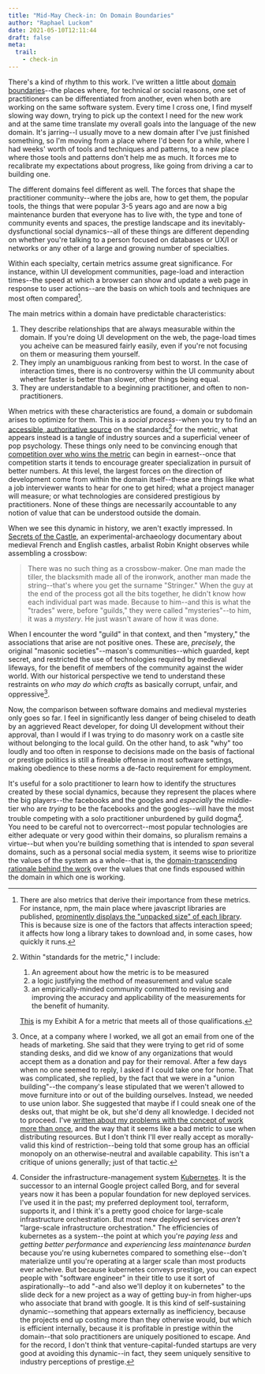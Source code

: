 ```yaml
---
title: "Mid-May Check-in: On Domain Boundaries"
author: "Raphael Luckom"
date: 2021-05-10T12:11:44
draft: false
meta:
  trail:
    - check-in
---
```

There's a kind of rhythm to this work. I've written a little about [domain boundaries](https://raphaelluckom.com/posts/diagrams_000.html)--the
places where, for technical or social reasons, one set of practitioners can be differentiated from another, even when both
are working on the same software system. Every time I cross one, I find myself slowing way down, trying to pick up
the context I need for the new work and at the same time translate my overall goals into the language of the new domain. It's
jarring--I usually move to a new domain after I've just finished something, so I'm moving from a place where I'd been for
a while, where I had weeks' worth of tools and techniques and patterns, to a new place where those tools and patterns
don't help me as much. It forces me to recalibrate my expectations about progress, like going from driving a car to building
one. 

The different domains feel different as well. The forces that shape the practitioner community--where the jobs are, how to get them,
the popular tools, the things that were popular 3-5 years ago and are now a big maintenance burden that everyone has to live with,
the type and tone of community events and spaces, the prestige landscape and its inevitably-dysfunctional social dynamics--all of
these things are different depending on whether you're talking to a person focused on databases or UX/I or networks or any other
of a large and growing number of specialties.

Within each specialty, certain metrics assume great significance. For instance, within UI development communities, page-load and
interaction times--the speed at which a browser can show and update a web page in response to user actions--are the basis on which tools
and techniques are most often compared[^1]. 

The main metrics within a domain have predictable characteristics:

1. They describe relationships that are always measurable within the domain. If you're doing UI development on the web, the page-load times
   you acheive can be measured fairly easily, even if you're not focusing on them or measuring them yourself.
2. They imply an unambiguous ranking from best to worst. In the case of interaction times, there is no controversy
   within the UI community about whether faster is better than slower, other things being equal.
3. They are understandable to a beginning practitioner, and often to non-practitioners.

When metrics with these characteristics are found, a domain or subdomain arises to optimize for them. This is a _social process_--when
you try to find an [accessible, authoritative source](https://en.wikipedia.org/wiki/Web_performance) on the standards[^2] for the metric, 
what appears instead is a tangle of industry sources and a superficial veneer of pop psychology. These things only need to be convincing
enough that [competition over who wins the metric](https://krausest.github.io/js-framework-benchmark/2021/table_chrome_90.0.4430.72.html)
can begin in earnest--once that competition starts it tends to encourage greater specialization in pursuit of better numbers. At this level,
the largest forces on the direction of development come from within the domain itself--these are things like what a job interviewer wants to hear
for one to get hired; what a project manager will measure; or what technologies are considered prestigious by practitioners. None of these
things are necessarily accountable to any notion of value that can be understood outside the domain.

When we see this dynamic in history, we aren't exactly impressed. In [Secrets of the Castle](https://en.wikipedia.org/wiki/Secrets_of_the_Castle),
an experimental-archaeology documentary about medieval French and English castles, arbalist Robin Knight observes while assembling
a crossbow:

>  There was no such thing as a crossbow-maker. One man made the tiller, the blacksmith made all of the ironwork, another man made the string--that's
>  where you get the surname "Stringer." When the guy at the end of the process got all the bits together, he didn't know how each individual part
>  was made. Because to him--and this is what the "trades" were, before "guilds," they were called "mysteries"--to him, it was a _mystery_. He just
>  wasn't aware of how it was done.

When I encounter the word "guild" in that context, and then "mystery," the associations that arise are not positive ones. These are,
_precisely_, the original "masonic societies"--mason's communities--which guarded, kept secret, and restricted the use of technologies
required by medieval lifeways, for the benefit of members of the community against the wider world. With our historical perspective
we tend to understand these restraints on _who may do which crafts_ as basically corrupt, unfair, and oppressive[^3].

Now, the comparison between software domains and medieval mysteries only goes so far. I feel in significantly less danger of being
chiseled to death by an aggrieved React developer, for doing UI development without their approval, than I would if I was trying
to do masonry work on a castle site without belonging to the local guild. On the other hand, to ask "why" too loudly and too often
in response to decisions made on the basis of factional or prestige politics is still a fireable offense in most software settings,
making obedience to these norms a de-facto requirement for employment.

It's useful for a solo practitioner to learn how to identify the structures created by these social dynamics, because they represent
the places where the big players--the facebooks and the googles and _especially_ the middle-tier who are _trying_ to be the 
facebooks and the googles--will have the most trouble competing with a solo practitioner unburdened by guild dogma[^4]. You
need to be careful not to overcorrect--most popular technologies are either adequate or very good within their domains, so pluralism
remains a virtue--but when you're building something that is intended to _span_ several domains, such as a personal social media system,
it seems wise to prioritize the values of the system as a whole--that is, the [domain-transcending rationale behind the work](https://raphaelluckom.com/posts/not_draft.html)
over the values that one finds espoused within the domain in which one is working.

[^1]: There are also metrics that derive their importance from these metrics. For instance, npm, the main place where javascript
      libraries are published, [prominently displays the "unpacked size" of each library](https://www.npmjs.com/package/exploranda-core?activeTab=readme).
      This is because size is one of the factors that affects interaction speed; it affects how long a library takes to download
      and, in some cases, how quickly it runs.

[^2]: Within "standards for the metric," I include:

      1. An agreement about how the metric is to be measured
      2. a logic justifying the method of measurement and value scale
      3. an empirically-minded community committed to revising and improving the accuracy and applicability of the measurements for the benefit of humanity. 

      [This](https://en.wikipedia.org/wiki/Seismic_magnitude_scales) is my Exhibit A for a metric that meets all of those qualifications.

[^3]: Once, at a company where I worked, we all got an email from one of the heads of marketing. She said that they were trying to get rid
      of some standing desks, and did we know of any organizations that would accept them as a donation and pay for their removal. After a few
      days when no one seemed to reply, I asked if I could take one for home. That was complicated, she replied, by the fact that we were
      in a "union building"--the company's lease stipulated that we weren't allowed to move furniture into or out of the building ourselves.
      Instead, we needed to use union labor. She suggested that maybe if I could sneak one of the desks out, that might be ok, but she'd deny
      all knowledge. I decided not to proceed. I've [written about my problems with the concept of work](https://raphaelluckom.com/posts/hard_work.html)
      [more than once](https://raphaelluckom.com/posts/late_february_check_in.html), and the way that it seems like a bad metric to use
      when distributing resources. But I don't think I'll ever really accept as morally-valid this kind of restriction--being told that some group
      has an official monopoly on an otherwise-neutral and available capability. This isn't a critique of unions generally; just of that
      tactic.

[^4]: Consider the infrastructure-management system [Kubernetes](https://kubernetes.io/). It is the successor to an internal Google project
      called Borg, and for several years now it has been a popular foundation for new deployed services. I've used it in the past; my preferred
      deployment tool, terraform, supports it, and I think it's a pretty good choice for large-scale infrastructure orchestration. But most
      new deployed services _aren't_ "large-scale infrastructure orchestration." The efficiencies of kubernetes as a system--the point at which you're
      _paying less_ and _getting better performance_ and _experiencing less maintenance burden_ because you're using kubernetes compared to
      something else--don't materialize until you're operating at a larger scale than most products ever acheive. But because kubernetes
      conveys prestige, you can expect people with "software engineer" in their title to use it sort of aspirationally--to add "-and also
      we'll deploy it on kubernetes" to the slide deck for a new project as a way of getting buy-in from higher-ups who associate
      that brand with google. It is this kind of self-sustaining dynamic--something that appears externally as inefficiency, because the projects
      end up costing more than they otherwise would, but which is efficient internally, because it is profitable in prestige within the domain--that
      solo practitioners are uniquely positioned to escape. And for the record, I don't think that venture-capital-funded startups are very
      good at avoiding this dynamic--in fact, they seem uniquely sensitive to industry perceptions of prestige.
